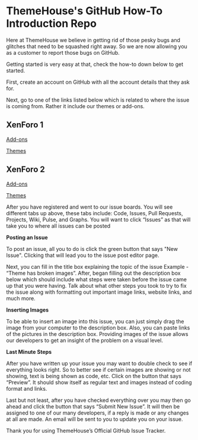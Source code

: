 # ThemeHouse's GitHub How-To Introduction Repo

Here at ThemeHouse we believe in getting rid of those pesky bugs and glitches that need to be squashed right away. So we are now allowing you as a customer to report those bugs on GitHub.

Getting started is very easy at that, check the how-to down below to get started.

First, create an account on GitHub with all the account details that they ask for.

Next, go to one of the links listed below which is related to where the issue is coming from. Rather it include our themes or add-ons.

## XenForo 1
[Add-ons](https://www.themehouse.com/xenforo/issues/addons)

[Themes](https://www.themehouse.com/xenforo/issues/themes)

## XenForo 2
[Add-ons](github.com/audentio/xf2addon-issues)

[Themes](github.com/audentio/xf2theme-issues)

After you have registered and went to our issue boards. You will see different tabs up above, these tabs include: Code, Issues, Pull Requests, Projects, Wiki, Pulse, and Graphs. You will want to click “Issues” as that will take you to where all issues can be posted

**Posting an Issue**

To post an issue, all you to do is click the green button that says "New Issue". Clicking that will lead you to the issue post editor page.

Next, you can fill in the title box explaining the topic of the issue Example - “Theme has broken images”. After, began filling out the description box below which should include what steps were taken before the issue came up that you were having. Talk about what other steps you took to try to fix the issue along with formatting out important image links, website links, and much more.

**Inserting Images**

To be able to insert an image into this issue, you can just simply drag the image from your computer to the description box. Also, you can paste links of the pictures in the description box. Providing images of the issue allows our developers to get an insight of the problem on a visual level.

**Last Minute Steps**

After you have written up your issue you may want to double check to see if everything looks right.
So to better see if certain images are showing or not showing, text is being shown as code, etc. Click on the button that says “Preview”. It should show itself as regular text and images instead of coding format and links.

Last but not least, after you have checked everything over you may then go ahead and click the button that says “Submit New Issue”. It will then be assigned to one of our many developers, if a reply is made or any changes at all are made. An email will be sent to you to update you on your issue.

Thank you for using ThemeHouse’s Official GitHub Issue Tracker.

